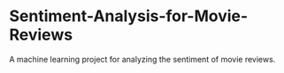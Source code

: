 # Sentiment-Analysis-for-Movie-Reviews
A machine learning project for analyzing the sentiment of movie reviews.
